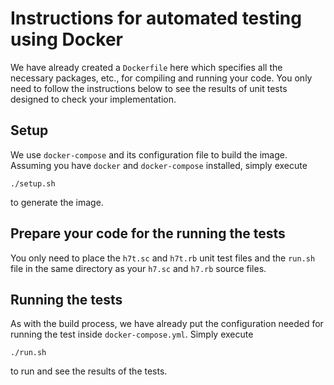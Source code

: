# Instructions for automated testing using Docker

We have already created a `Dockerfile` here which specifies
all the necessary packages, etc., for compiling and running your code.
You only need to follow the instructions below to see 
the results of unit tests designed to check your implementation.

## Setup
We use `docker-compose` and its configuration file to build the image.
Assuming you have `docker` and `docker-compose` installed,
simply execute
```shell script
./setup.sh
```
to generate the image.

## Prepare your code for the running the tests
You only need to place the `h7t.sc` and `h7t.rb` unit test files and
the `run.sh` file in the same directory as your `h7.sc` and `h7.rb` source files.

## Running the tests
As with the build process, we have already put
the configuration needed for running the test inside `docker-compose.yml`.
Simply execute
```shell script
./run.sh
```
to run and see the results of the tests.
